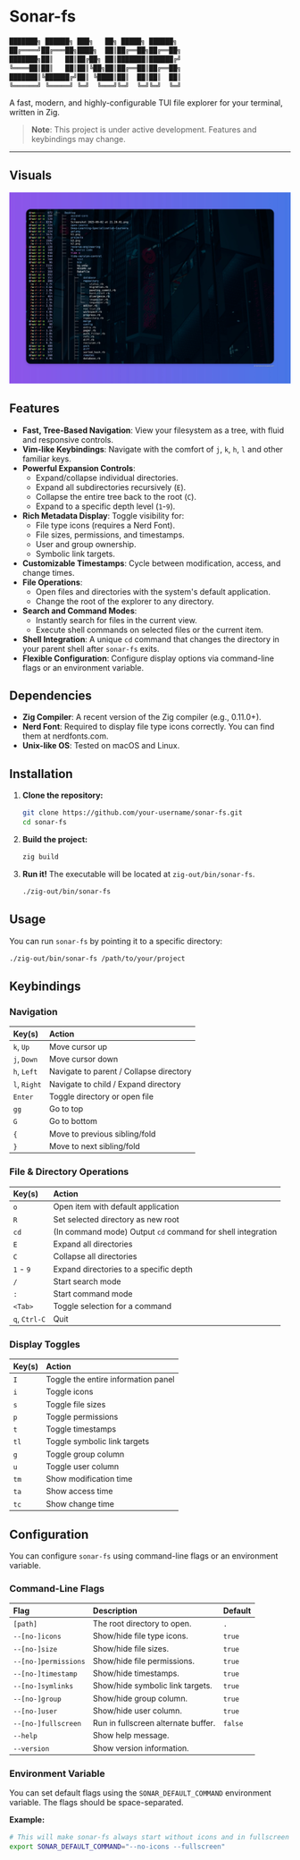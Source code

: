 # Sonar-fs

```
███████╗ ██████╗ ███╗   ██╗ █████╗ ██████╗
██╔════╝██╔═══██╗████╗  ██║██╔══██╗██╔══██╗
███████╗██║   ██║██╔██╗ ██║███████║██████╔╝
╚════██║██║   ██║██║╚██╗██║██╔══██║██╔══██╗
███████║╚██████╔╝██║ ╚████║██║  ██║██║  ██║
╚══════╝ ╚═════╝ ╚═╝  ╚═══╝╚═╝  ╚═╝╚═╝  ╚═╝
```

A fast, modern, and highly-configurable TUI file explorer for your terminal, written in Zig.



> **Note**: This project is under active development. Features and keybindings may change.

---

## Visuals

![Sonar](./ss.jpg)

## Features

- **Fast, Tree-Based Navigation**: View your filesystem as a tree, with fluid and responsive controls.
- **Vim-like Keybindings**: Navigate with the comfort of `j`, `k`, `h`, `l` and other familiar keys.
- **Powerful Expansion Controls**:
  - Expand/collapse individual directories.
  - Expand all subdirectories recursively (`E`).
  - Collapse the entire tree back to the root (`C`).
  - Expand to a specific depth level (`1`-`9`).
- **Rich Metadata Display**: Toggle visibility for:
  - File type icons (requires a Nerd Font).
  - File sizes, permissions, and timestamps.
  - User and group ownership.
  - Symbolic link targets.
- **Customizable Timestamps**: Cycle between modification, access, and change times.
- **File Operations**:
  - Open files and directories with the system's default application.
  - Change the root of the explorer to any directory.
- **Search and Command Modes**:
  - Instantly search for files in the current view.
  - Execute shell commands on selected files or the current item.
- **Shell Integration**: A unique `cd` command that changes the directory in your parent shell after `sonar-fs` exits.
- **Flexible Configuration**: Configure display options via command-line flags or an environment variable.

## Dependencies

- **Zig Compiler**: A recent version of the Zig compiler (e.g., 0.11.0+).
- **Nerd Font**: Required to display file type icons correctly. You can find them at nerdfonts.com.
- **Unix-like OS**: Tested on macOS and Linux.

## Installation

1.  **Clone the repository:**

    ```sh
    git clone https://github.com/your-username/sonar-fs.git
    cd sonar-fs
    ```

2.  **Build the project:**

    ```sh
    zig build
    ```

3.  **Run it!**
    The executable will be located at `zig-out/bin/sonar-fs`.
    ```sh
    ./zig-out/bin/sonar-fs
    ```

## Usage

You can run `sonar-fs` by pointing it to a specific directory:

```sh
./zig-out/bin/sonar-fs /path/to/your/project
```

## Keybindings

### Navigation

| Key(s)       | Action                                  |
| :----------- | :-------------------------------------- |
| `k`, `Up`    | Move cursor up                          |
| `j`, `Down`  | Move cursor down                        |
| `h`, `Left`  | Navigate to parent / Collapse directory |
| `l`, `Right` | Navigate to child / Expand directory    |
| `Enter`      | Toggle directory or open file           |
| `gg`         | Go to top                               |
| `G`          | Go to bottom                            |
| `{`          | Move to previous sibling/fold           |
| `}`          | Move to next sibling/fold               |

### File & Directory Operations

| Key(s)        | Action                                                      |
| :------------ | :---------------------------------------------------------- |
| `o`           | Open item with default application                          |
| `R`           | Set selected directory as new root                          |
| `cd`          | (In command mode) Output `cd` command for shell integration |
| `E`           | Expand all directories                                      |
| `C`           | Collapse all directories                                    |
| `1` - `9`     | Expand directories to a specific depth                      |
| `/`           | Start search mode                                           |
| `:`           | Start command mode                                          |
| `<Tab>`       | Toggle selection for a command                              |
| `q`, `Ctrl-C` | Quit                                                        |

### Display Toggles

| Key(s) | Action                              |
| :----- | :---------------------------------- |
| `I`    | Toggle the entire information panel |
| `i`    | Toggle icons                        |
| `s`    | Toggle file sizes                   |
| `p`    | Toggle permissions                  |
| `t`    | Toggle timestamps                   |
| `tl`   | Toggle symbolic link targets        |
| `g`    | Toggle group column                 |
| `u`    | Toggle user column                  |
| `tm`   | Show modification time              |
| `ta`   | Show access time                    |
| `tc`   | Show change time                    |

## Configuration

You can configure `sonar-fs` using command-line flags or an environment variable.

### Command-Line Flags

| Flag                 | Description                         | Default |
| :------------------- | :---------------------------------- | :------ |
| `[path]`             | The root directory to open.         | `.`     |
| `--[no-]icons`       | Show/hide file type icons.          | `true`  |
| `--[no-]size`        | Show/hide file sizes.               | `true`  |
| `--[no-]permissions` | Show/hide file permissions.         | `true`  |
| `--[no-]timestamp`   | Show/hide timestamps.               | `true`  |
| `--[no-]symlinks`    | Show/hide symbolic link targets.    | `true`  |
| `--[no-]group`       | Show/hide group column.             | `true`  |
| `--[no-]user`        | Show/hide user column.              | `true`  |
| `--[no-]fullscreen`  | Run in fullscreen alternate buffer. | `false` |
| `--help`             | Show help message.                  |         |
| `--version`          | Show version information.           |         |

### Environment Variable

You can set default flags using the `SONAR_DEFAULT_COMMAND` environment variable. The flags should be space-separated.

**Example:**

```sh
# This will make sonar-fs always start without icons and in fullscreen mode.
export SONAR_DEFAULT_COMMAND="--no-icons --fullscreen"
```
